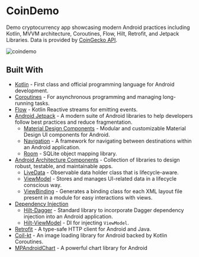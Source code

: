 # CoinDemo
Demo cryptocurrency app showcasing modern Android practices including Kotlin, MVVM architecture, Coroutines, Flow, Hilt, Retrofit, and Jetpack Libraries. Data is provided by [CoinGecko API](https://www.coingecko.com/en/api/documentation).

![coindemo](https://user-images.githubusercontent.com/6756987/130348175-0c4cad3a-0996-42e1-92b7-eee660cf8406.gif)

## Built With
- [Kotlin](https://kotlinlang.org/) - First class and official programming language for Android development.
- [Coroutines](https://developer.android.com/kotlin/coroutines) - For asynchronous programming and managing long-running tasks.
- [Flow](https://developer.android.com/kotlin/flow/) - Kotlin Reactive streams for emitting events.
- [Android Jetpack](https://developer.android.com/jetpack/) - A modern suite of Android libraries to help developers follow best practices and reduce fragmentation.
  - [Material Design Components](https://github.com/material-components/material-components-android) - Modular and customizable Material Design UI components for Android.
  - [Navigation](https://developer.android.com/guide/navigation) - A framework for navigating between destinations within an Android application.
  - [Room](https://developer.android.com/topic/libraries/architecture/room) - SQLite object mapping library.
- [Android Architecture Components](https://developer.android.com/topic/libraries/architecture) - Collection of libraries to design robust, testable, and maintainable apps.
  - [LiveData](https://developer.android.com/topic/libraries/architecture/livedata) - Observable data holder class that is lifecycle-aware.
  - [ViewModel](https://developer.android.com/topic/libraries/architecture/viewmodel) - Stores and manages UI-related data in a lifecycle conscious way.
  - [ViewBinding](https://developer.android.com/topic/libraries/view-binding) - Generates a binding class for each XML layout file present in a module for easy interactions with views.
- [Dependency Injection](https://developer.android.com/training/dependency-injection)
  - [Hilt-Dagger](https://dagger.dev/hilt/) - Standard library to incorporate Dagger dependency injection into an Android application.
  - [Hilt-ViewModel](https://developer.android.com/training/dependency-injection/hilt-jetpack) - DI for injecting `ViewModel`.
- [Retrofit](https://square.github.io/retrofit/) - A type-safe HTTP client for Android and Java.
- [Coil-kt](https://coil-kt.github.io/coil/) - An image loading library for Android backed by Kotlin Coroutines.
- [MPAndroidChart](https://github.com/PhilJay/MPAndroidChart/) - A powerful chart library for Android

